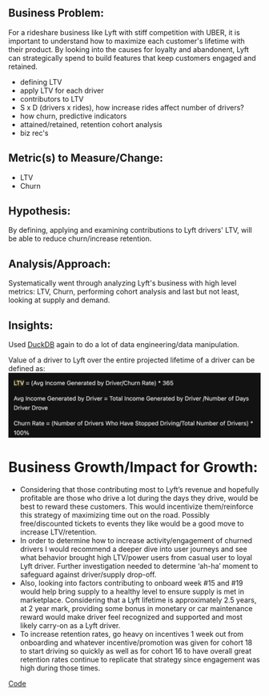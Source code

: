 ## Business Problem:

For a rideshare business like Lyft with stiff competition with UBER, it is important to understand how to maximize each customer's lifetime with their product. By looking into the causes for loyalty and abandonent, Lyft can strategically spend to build features that keep customers engaged and retained. 

- defining LTV
- apply LTV for each driver
- contributors to LTV
- S x D (drivers x rides), how increase rides affect number of drivers?
- how churn, predictive indicators
- attained/retained, retention cohort analysis
- biz rec's

## Metric(s) to Measure/Change:

* LTV
* Churn

## Hypothesis:

By defining, applying and examining contributions to Lyft drivers' LTV, will be able to reduce churn/increase retention.

## Analysis/Approach:

Systematically went through analyzing Lyft's business with high level metrics: LTV, Churn, performing cohort analysis and last but not least, looking at supply and demand.

## Insights:

Used [DuckDB](https://duckdb.org/) again to do a lot of data engineering/data manipulation.

Value of a driver to Lyft over the entire projected lifetime of a driver can be defined as:
![ltv](lyft_ltv.png)



# Business Growth/Impact for Growth:

* Considering that those contributing most to Lyft’s revenue and hopefully profitable are those who drive a lot during the days they drive, would be best to reward these customers. This would incentivize them/reinforce this strategy of maximizing time out on the road. Possibly free/discounted tickets to events they like would be a good move to increase LTV/retention.
* In order to determine how to increase activity/engagement of churned drivers I would recommend a deeper dive into user journeys and see what behavior brought high LTV/power users from casual user to loyal Lyft driver. Further investigation needed to determine ‘ah-ha’ moment to safeguard against driver/supply drop-off.
* Also, looking into factors contributing to onboard week #15 and #19 would help bring supply to a healthy level to ensure supply is met in marketplace.
Considering that a Lyft lifetime is approximately 2.5 years, at 2 year mark, providing some bonus in monetary or car maintenance reward would make driver feel recognized and supported and most likely carry-on as a Lyft driver.
* To increase retention rates, go heavy on incentives 1 week out from onboarding and whatever incentive/promotion was given for cohort 18 to start driving so quickly as well as for cohort 16 to have overall great retention rates continue to replicate that strategy  since engagement was high during those times.

[Code]()
